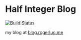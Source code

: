 # Half Integer Blog

[![Build Status](https://travis-ci.org/Roger-luo/blog.svg?branch=master)](https://travis-ci.org/Roger-luo/blog)

my blog at [blog.rogerluo.me](http://blog.rogerluo.me)
